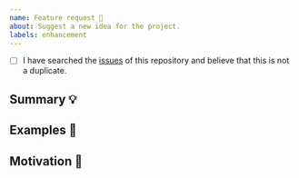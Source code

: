 ```yaml
---
name: Feature request 💄
about: Suggest a new idea for the project.
labels: enhancement
---
```


<!-- Provide a general summary of the feature in the Title above -->

<!--
  Thank you very much for contributing to React-Scrollbar-Size by creating an issue! ❤️
  To avoid duplicate issues we ask you to check off the following list.
-->

<!-- Checked checkbox should look like this: [x] -->

- [ ] I have searched the [issues](https://github.com/shawnmcknight/react-scrollbar-size/issues) of this repository and believe that this is not a duplicate.

## Summary 💡

<!-- Describe how it should work. -->

## Examples 🌈

<!--
  Provide a link to an example or screenshots of the expected behavior.
-->

## Motivation 🔦

<!--
  What are you trying to accomplish? How has the lack of this feature affected you?
  Providing context helps us come up with a solution that is most useful in the real world.
-->
